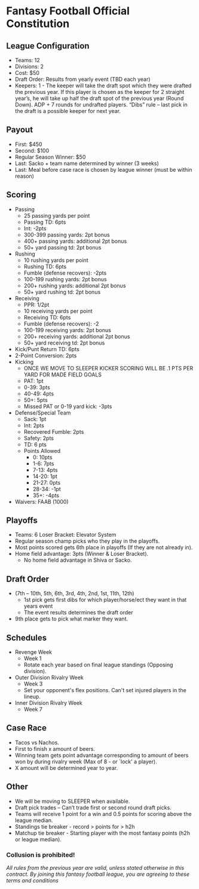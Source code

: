 # Fantasy Football Official Constitution

## League Configuration
* Teams: 12	
* Divisions: 2	
* Cost: $50	
* Draft Order: Results from yearly event (TBD each year)
* Keepers: 1 - The keeper will take the draft spot which they were drafted the previous year. If this player is chosen as the keeper for 2 straight year’s, he will take up half the draft spot of the previous year (Round Down). ADP + 7 rounds for undrafted players. “Dibs” rule – last pick in the draft is a possible keeper for next year.

## Payout
* First: $450	
* Second: $100 
* Regular Season Winner: $50	
* Last: Sacko + team name determined by winner (3 weeks)
* Last: Meal before case race is chosen by league winner (must be within reason)

## Scoring
* Passing
  * 25 passing yards per point
  * Passing TD: 6pts
  * Int: -2pts
  * 300-399 passing yards: 2pt bonus
  * 400+ passing yards: additional 2pt bonus
  * 50+ yard passing td: 2pt bonus
* Rushing
  * 10 rushing yards per point
  * Rushing TD: 6pts
  * Fumble (defense recovers): -2pts
  * 100-199 rushing yards: 2pt bonus
  * 200+ rushing yards: additional 2pt bonus
  * 50+ yard rushing td: 2pt bonus
* Receiving 
  * PPR: 1/2pt
  * 10 receiving yards per point
  * Receiving TD: 6pts
  * Fumble (defense recovers): -2
  * 100-199 receiving yards: 2pt bonus
  * 200+ receiving yards: additional 2pt bonus
  * 50+ yard receiving td: 2pt bonus
* Kick/Punt Return TD: 6pts
* 2-Point Conversion: 2pts
* Kicking
  * ONCE WE MOVE TO SLEEPER KICKER SCORING WILL BE .1 PTS PER YARD FOR MADE FIELD GOALS
  * PAT: 1pt
  * 0-39: 3pts
  * 40-49: 4pts
  * 50+: 5pts
  * Missed PAT or 0-19 yard kick: -3pts
* Defense/Special Team
  * Sack: 1pt
  * Int: 2pts
  * Recovered Fumble: 2pts
  * Safety: 2pts
  * TD: 6 pts
  * Points Allowed
    * 0: 10pts
    * 1-6: 7pts
    * 7-13: 4pts
    * 14-20: 1pt
    * 21-27: 0pts
    * 28-34: -1pt
    * 35+: -4pts
* Waivers: FAAB (1000)

## Playoffs
* Teams: 6	Loser Bracket: Elevator System		
* Regular season champ picks who they play in the playoffs. 
* Most points scored gets 6th place in playoffs (If they are not already in). 
* Home field advantage: 3pts (Winner & Loser Bracket).
  * No home field advantage in Shiva or Sacko.
## Draft Order
* (7th – 10th, 5th, 6th, 3rd, 4th, 2nd, 1st, 11th, 12th) 
  * 1st pick gets first dibs for which player/horse/ect they want in that years event
  * The event results determines the draft order
* 9th place gets to pick what marker they want.

## Schedules
* Revenge Week
  * Week 1
  * Rotate each year based on final league standings (Opposing division).
* Outer Division Rivalry Week
  * Week 3
  * Set your opponent's flex positions. Can't set injured players in the lineup.
* Inner Division Rivalry Week
  * Week 7 

## Case Race
* Tacos vs Nachos.	
* First to finish x amount of beers. 
* Winning team gets point advantage corresponding to amount of beers won by during rivalry week (Max of 8 - or `lock' a player). 
* X amount will be determined year to year.

## Other
* We will be moving to SLEEPER when available.
* Draft pick trades – Can’t trade first or second round draft picks.
* Teams will receive 1 point for a win and 0.5 points for scoring above the league median. 
* Standings tie breaker - record > points for > h2h 
* Matchup tie breaker - Starting player with the most fantasy points (h2h or league median).

### Collusion is prohibited! 


*All rules from the previous year are valid, unless stated otherwise in this contract. By joining this fantasy football league, you are agreeing to these terms and conditions*
